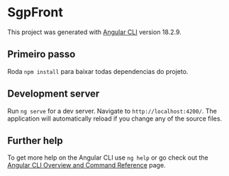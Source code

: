 # SgpFront

This project was generated with [Angular CLI](https://github.com/angular/angular-cli) version 18.2.9.

## Primeiro passo

Roda `npm install` para baixar todas dependencias do projeto.

## Development server

Run `ng serve` for a dev server. Navigate to `http://localhost:4200/`. The application will automatically reload if you change any of the source files.

## Further help

To get more help on the Angular CLI use `ng help` or go check out the [Angular CLI Overview and Command Reference](https://angular.dev/tools/cli) page.
